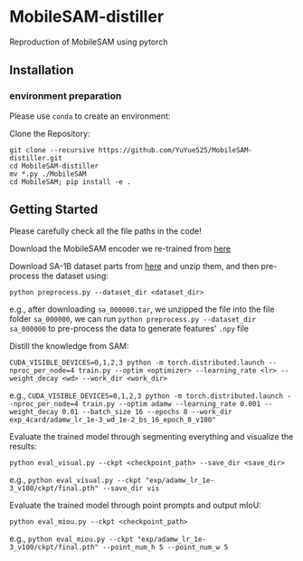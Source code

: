 # MobileSAM-distiller
Reproduction of MobileSAM using pytorch

## Installation

### environment preparation

Please use ```conda``` to create an environment:


Clone the Repository:

```
git clone --recursive https://github.com/YuYue525/MobileSAM-distiller.git
cd MobileSAM-distiller
mv *.py ./MobileSAM
cd MobileSAM; pip install -e .
```

## Getting Started

Please carefully check all the file paths in the code!

Download the MobileSAM encoder we re-trained from [here](https://drive.google.com/drive/folders/1kzdY2GuJM3B8ssZWOBJhqWXx-QaEPT9e?usp=drive_link) 

Download SA-1B dataset parts from [here](https://segment-anything.com/dataset/index.html) and unzip them, and then pre-process the dataset using:

```
python preprocess.py --dataset_dir <dataset_dir>
```
e.g., after downloading ```sa_000000.tar```, we unzipped the file into the file folder ```sa_000000```, we can run ```python preprocess.py --dataset_dir sa_000000``` to pre-process the data to generate features' ```.npy``` file

Distill the knowledge from SAM:

```
CUDA_VISIBLE_DEVICES=0,1,2,3 python -m torch.distributed.launch --nproc_per_node=4 train.py --optim <optimizer> --learning_rate <lr> --weight_decay <wd> --work_dir <work_dir>
```

e.g., ```CUDA_VISIBLE_DEVICES=0,1,2,3 python -m torch.distributed.launch --nproc_per_node=4 train.py --optim adamw --learning_rate 0.001 --weight_decay 0.01 --batch_size 16 --epochs 8 --work_dir exp_4card/adamw_lr_1e-3_wd_1e-2_bs_16_epoch_8_v100"```


Evaluate the trained model through segmenting everything and visualize the results:

```
python eval_visual.py --ckpt <checkpoint_path> --save_dir <save_dir>
```

e.g., ```python eval_visual.py --ckpt "exp/adamw_lr_1e-3_v100/ckpt/final.pth" --save_dir vis```

Evaluate the trained model through point prompts and output mIoU:

```
python eval_miou.py --ckpt <checkpoint_path>
```

e.g., ```python eval_miou.py --ckpt "exp/adamw_lr_1e-3_v100/ckpt/final.pth" --point_num_h 5 --point_num_w 5```
